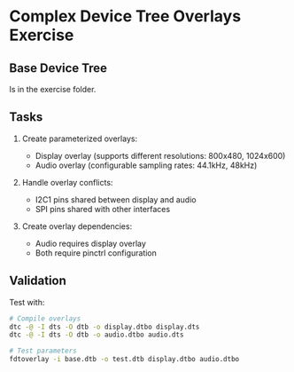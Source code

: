# Complex Device Tree Overlays Exercise

## Base Device Tree

Is in the exercise folder.

## Tasks
1. Create parameterized overlays:
   - Display overlay (supports different resolutions: 800x480, 1024x600)
   - Audio overlay (configurable sampling rates: 44.1kHz, 48kHz)

1. Handle overlay conflicts:
   - I2C1 pins shared between display and audio
   - SPI pins shared with other interfaces

1. Create overlay dependencies:
   - Audio requires display overlay
   - Both require pinctrl configuration

## Validation
Test with:

```bash
# Compile overlays
dtc -@ -I dts -O dtb -o display.dtbo display.dts
dtc -@ -I dts -O dtb -o audio.dtbo audio.dts

# Test parameters
fdtoverlay -i base.dtb -o test.dtb display.dtbo audio.dtbo
```
